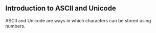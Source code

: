 ## Introduction to ASCII and Unicode

ASCII and Unicode are ways in which characters can be stored using numbers.
